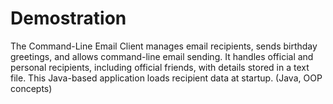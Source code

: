 # Demostration

The Command-Line Email Client manages email recipients, sends birthday greetings, and allows command-line email sending. It handles official and personal recipients, including official friends, with details stored in a text file. This Java-based application loads recipient data at startup.
(Java, OOP concepts)
